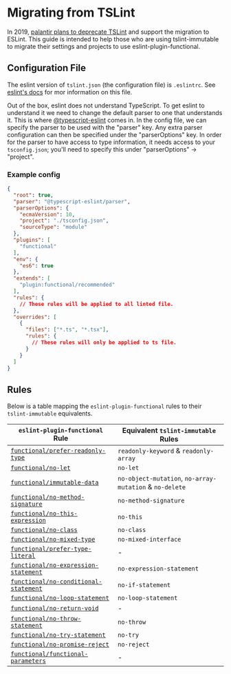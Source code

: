 # Migrating from TSLint

In 2019, [palantir plans to deprecate TSLint](https://github.com/palantir/tslint/issues/4534) and support the migration to ESLint.
This guide is intended to help those who are using tslint-immutable to migrate their settings and projects to use eslint-plugin-functional.

## Configuration File

The eslint version of `tslint.json` (the configuration file) is `.eslintrc`.
See [eslint's docs](https://eslint.org/docs/user-guide/configuring) for mor information on this file.

Out of the box, eslint does not understand TypeScript. To get eslint to understand it we need to change the default parser to one that understands it.
This is where [@typescript-eslint](https://github.com/typescript-eslint/typescript-eslint) comes in.
In the config file, we can specify the parser to be used with the "parser" key. Any extra parser configuration can then be specified under the "parserOptions" key.
In order for the parser to have access to type information, it needs access to your `tsconfig.json`; you'll need to specify this under "parserOptions" -> "project".

### Example config

```json
{
  "root": true,
  "parser": "@typescript-eslint/parser",
  "parserOptions": {
    "ecmaVersion": 10,
    "project": "./tsconfig.json",
    "sourceType": "module"
  },
  "plugins": [
    "functional"
  ],
  "env": {
    "es6": true
  },
  "extends": [
    "plugin:functional/recommended"
  ],
  "rules": {
    // These rules will be applied to all linted file.
  },
  "overrides": [
    {
      "files": ["*.ts", "*.tsx"],
      "rules": {
        // These rules will only be applied to ts file.
      }
    }
  ]
}
```

## Rules

Below is a table mapping the `eslint-plugin-functional` rules to their `tslint-immutable` equivalents.

| `eslint-plugin-functional` Rule                                               | Equivalent `tslint-immutable` Rules                     |
| ----------------------------------------------------------------------------- | ------------------------------------------------------- |
| [`functional/prefer-readonly-type`](../rules/prefer-readonly-type.md)         | `readonly-keyword` & `readonly-array`                   |
| [`functional/no-let`](../rules/no-let.md)                                     | `no-let`                                                |
| [`functional/immutable-data`](../rules/immutable-data.md)                     | `no-object-mutation`, `no-array-mutation` & `no-delete` |
| [`functional/no-method-signature`](../rules/no-method-signature.md)           | `no-method-signature`                                   |
| [`functional/no-this-expression`](../rules/no-this-expression.md)             | `no-this`                                               |
| [`functional/no-class`](../rules/no-class.md)                                 | `no-class`                                              |
| [`functional/no-mixed-type`](../rules/no-mixed-type.md)                       | `no-mixed-interface`                                    |
| [`functional/prefer-type-literal`](../rules/prefer-type-literal.md)           | -                                                       |
| [`functional/no-expression-statement`](../rules/no-expression-statement.md)   | `no-expression-statement`                               |
| [`functional/no-conditional-statement`](../rules/no-conditional-statement.md) | `no-if-statement`                                       |
| [`functional/no-loop-statement`](../rules/no-loop-statement.md)               | `no-loop-statement`                                     |
| [`functional/no-return-void`](../rules/no-return-void.md)                     | -                                                       |
| [`functional/no-throw-statement`](../rules/no-throw-statement.md)             | `no-throw`                                              |
| [`functional/no-try-statement`](../rules/no-try-statement.md)                 | `no-try`                                                |
| [`functional/no-promise-reject`](../rules/no-promise-reject.md)               | `no-reject`                                             |
| [`functional/functional-parameters`](../rules/functional-parameters.md)       | -                                                       |
